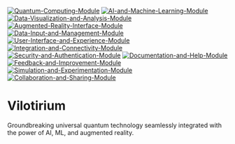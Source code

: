 [![Quantum-Computing-Module](https://clarifai.com/api/kosasih/Vilotirium/modules/Quantum-Computing-Module/badge)](https://clarifai.com/kosasih/Vilotirium/modules/Quantum-Computing-Module)
[![AI-and-Machine-Learning-Module](https://clarifai.com/api/kosasih/Vilotirium/modules/AI-and-Machine-Learning-Module/badge)](https://clarifai.com/kosasih/Vilotirium/modules/AI-and-Machine-Learning-Module)
[![Data-Visualization-and-Analysis-Module](https://clarifai.com/api/kosasih/Vilotirium/modules/Data-Visualization-and-Analysis-Module/badge)](https://clarifai.com/kosasih/Vilotirium/modules/Data-Visualization-and-Analysis-Module)
[![Augmented-Reality-Interface-Module](https://clarifai.com/api/kosasih/Vilotirium/modules/Augmented-Reality-Interface-Module/badge)](https://clarifai.com/kosasih/Vilotirium/modules/Augmented-Reality-Interface-Module)
[![Data-Input-and-Management-Module](https://clarifai.com/api/kosasih/Vilotirium/modules/Data-Input-and-Management-Module/badge)](https://clarifai.com/kosasih/Vilotirium/modules/Data-Input-and-Management-Module)
[![User-Interface-and-Experience-Module](https://clarifai.com/api/kosasih/Vilotirium/modules/User-Interface-and-Experience-Module/badge)](https://clarifai.com/kosasih/Vilotirium/modules/User-Interface-and-Experience-Module)
[![Integration-and-Connectivity-Module](https://clarifai.com/api/kosasih/Vilotirium/modules/Integration-and-Connectivity-Module/badge)](https://clarifai.com/kosasih/Vilotirium/modules/Integration-and-Connectivity-Module)
[![Security-and-Authentication-Module](https://clarifai.com/api/kosasih/Vilotirium/modules/Security-and-Authentication-Module/badge)](https://clarifai.com/kosasih/Vilotirium/modules/Security-and-Authentication-Module)
[![Documentation-and-Help-Module](https://clarifai.com/api/kosasih/Vilotirium/modules/Documentation-and-Help-Module/badge)](https://clarifai.com/kosasih/Vilotirium/modules/Documentation-and-Help-Module)
[![Feedback-and-Improvement-Module](https://clarifai.com/api/kosasih/Vilotirium/modules/Feedback-and-Improvement-Module/badge)](https://clarifai.com/kosasih/Vilotirium/modules/Feedback-and-Improvement-Module)
[![Simulation-and-Experimentation-Module](https://clarifai.com/api/kosasih/Vilotirium/modules/Simulation-and-Experimentation-Module/badge)](https://clarifai.com/kosasih/Vilotirium/modules/Simulation-and-Experimentation-Module)
[![Collaboration-and-Sharing-Module](https://clarifai.com/api/kosasih/Vilotirium/modules/Collaboration-and-Sharing-Module/badge)](https://clarifai.com/kosasih/Vilotirium/modules/Collaboration-and-Sharing-Module)

# Vilotirium
Groundbreaking universal quantum technology seamlessly integrated with the power of AI, ML, and augmented reality. 
